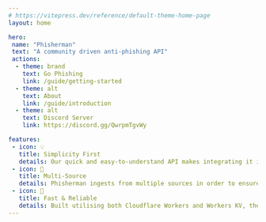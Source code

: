 ```yaml
---
# https://vitepress.dev/reference/default-theme-home-page
layout: home

hero:
 name: "Phisherman"
 text: "A community driven anti-phishing API"
 actions:
  - theme: brand
    text: Go Phishing
    link: /guide/getting-started
  - theme: alt
    text: About
    link: /guide/introduction
  - theme: alt
    text: Discord Server
    link: https://discord.gg/QwrpmTgvWy

features:
 - icon: 💡
   title: Simplicity First
   details: Our quick and easy-to-understand API makes integrating it into your services a breeze.
 - icon: 📡
   title: Multi-Source
   details: Phisherman ingests from multiple sources in order to ensure new domains are detected quickly.
 - icon: 🚀
   title: Fast & Reliable
   details: Built utilising both Cloudflare Workers and Workers KV, the aim is to be as fast and reliable as possible.
---
```

